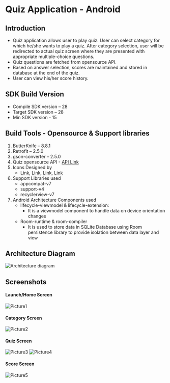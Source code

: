 # Quiz Application - Android
## Introduction
- Quiz application allows user to play quiz. User can select category for which he/she wants to
play a quiz. After category selection, user will be redirected to actual quiz screen where they
are presented with appropriate multiple-choice questions.  
- Quiz questions are fetched from opensource API.  
- Based on answer selection, scores are maintained and stored in database at the end of the
quiz.  
- User can view his/her score history.  

## SDK Build Version  

- Compile SDK version – 28  
- Target SDK version – 28  
- Min SDK version - 15

## Build Tools  - Opensource & Support libraries
1. ButterKnife – 8.8.1
2. Retrofit – 2.5.0
3. gson-converter – 2.5.0
4. Quiz opensource API - [API Link](https://opentdb.com/)
5. Icons Designed by
   - [Link](https://www.flaticon.com/authors/popcorns-arts), [Link](https://www.freepik.com/), [Link](https://www.flaticon.com/authors/turkkub), [Link](https://www.flaticon.com/authors/pixelmeetup)
6. Support Libraries used
   - appcompat-v7
   - support-v4
   - recyclerview-v7
7. Android Architecture Components used
   - lifecycle-viewmodel & lifecycle-extension:  
     - It is a viewmodel component to handle data on device orientation changes
   - Room-runtime & room-compiler
     - It is used to store data in SQLite Database using Room persistence library to provide isolation between data layer and view
   
   
## Architecture Diagram  

![Architecture diagram](https://user-images.githubusercontent.com/42704669/57896842-93b92780-7807-11e9-99ad-2781f3012ec0.png)

## Screenshots  
#### Launch/Home Screen
![Picture1](https://user-images.githubusercontent.com/42704669/57897772-417a0580-780b-11e9-83bc-4240fa190d78.png)

#### Category Screen
![Picture2](https://user-images.githubusercontent.com/42704669/57897773-417a0580-780b-11e9-8145-bcc3bf3146d4.png)

#### Quiz Screen
![Picture3](https://user-images.githubusercontent.com/42704669/57897775-42129c00-780b-11e9-908b-c8c4c106dbba.png)
![Picture4](https://user-images.githubusercontent.com/42704669/57897776-42129c00-780b-11e9-9bb0-5d4aaf625c98.png)

#### Score Screen
![Picture5](https://user-images.githubusercontent.com/42704669/57897778-42129c00-780b-11e9-9a3f-19318be2ca0e.png)
